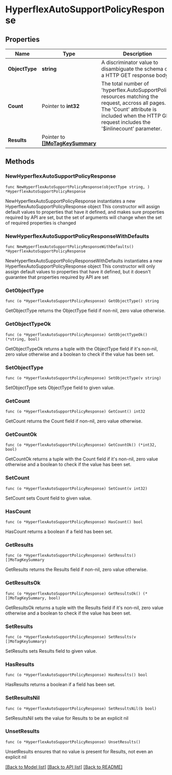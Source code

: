 # HyperflexAutoSupportPolicyResponse

## Properties

Name | Type | Description | Notes
------------ | ------------- | ------------- | -------------
**ObjectType** | **string** | A discriminator value to disambiguate the schema of a HTTP GET response body. | 
**Count** | Pointer to **int32** | The total number of &#39;hyperflex.AutoSupportPolicy&#39; resources matching the request, accross all pages. The &#39;Count&#39; attribute is included when the HTTP GET request includes the &#39;$inlinecount&#39; parameter. | [optional] 
**Results** | Pointer to [**[]MoTagKeySummary**](mo.TagKeySummary.md) |  | [optional] 

## Methods

### NewHyperflexAutoSupportPolicyResponse

`func NewHyperflexAutoSupportPolicyResponse(objectType string, ) *HyperflexAutoSupportPolicyResponse`

NewHyperflexAutoSupportPolicyResponse instantiates a new HyperflexAutoSupportPolicyResponse object
This constructor will assign default values to properties that have it defined,
and makes sure properties required by API are set, but the set of arguments
will change when the set of required properties is changed

### NewHyperflexAutoSupportPolicyResponseWithDefaults

`func NewHyperflexAutoSupportPolicyResponseWithDefaults() *HyperflexAutoSupportPolicyResponse`

NewHyperflexAutoSupportPolicyResponseWithDefaults instantiates a new HyperflexAutoSupportPolicyResponse object
This constructor will only assign default values to properties that have it defined,
but it doesn't guarantee that properties required by API are set

### GetObjectType

`func (o *HyperflexAutoSupportPolicyResponse) GetObjectType() string`

GetObjectType returns the ObjectType field if non-nil, zero value otherwise.

### GetObjectTypeOk

`func (o *HyperflexAutoSupportPolicyResponse) GetObjectTypeOk() (*string, bool)`

GetObjectTypeOk returns a tuple with the ObjectType field if it's non-nil, zero value otherwise
and a boolean to check if the value has been set.

### SetObjectType

`func (o *HyperflexAutoSupportPolicyResponse) SetObjectType(v string)`

SetObjectType sets ObjectType field to given value.


### GetCount

`func (o *HyperflexAutoSupportPolicyResponse) GetCount() int32`

GetCount returns the Count field if non-nil, zero value otherwise.

### GetCountOk

`func (o *HyperflexAutoSupportPolicyResponse) GetCountOk() (*int32, bool)`

GetCountOk returns a tuple with the Count field if it's non-nil, zero value otherwise
and a boolean to check if the value has been set.

### SetCount

`func (o *HyperflexAutoSupportPolicyResponse) SetCount(v int32)`

SetCount sets Count field to given value.

### HasCount

`func (o *HyperflexAutoSupportPolicyResponse) HasCount() bool`

HasCount returns a boolean if a field has been set.

### GetResults

`func (o *HyperflexAutoSupportPolicyResponse) GetResults() []MoTagKeySummary`

GetResults returns the Results field if non-nil, zero value otherwise.

### GetResultsOk

`func (o *HyperflexAutoSupportPolicyResponse) GetResultsOk() (*[]MoTagKeySummary, bool)`

GetResultsOk returns a tuple with the Results field if it's non-nil, zero value otherwise
and a boolean to check if the value has been set.

### SetResults

`func (o *HyperflexAutoSupportPolicyResponse) SetResults(v []MoTagKeySummary)`

SetResults sets Results field to given value.

### HasResults

`func (o *HyperflexAutoSupportPolicyResponse) HasResults() bool`

HasResults returns a boolean if a field has been set.

### SetResultsNil

`func (o *HyperflexAutoSupportPolicyResponse) SetResultsNil(b bool)`

 SetResultsNil sets the value for Results to be an explicit nil

### UnsetResults
`func (o *HyperflexAutoSupportPolicyResponse) UnsetResults()`

UnsetResults ensures that no value is present for Results, not even an explicit nil

[[Back to Model list]](../README.md#documentation-for-models) [[Back to API list]](../README.md#documentation-for-api-endpoints) [[Back to README]](../README.md)


